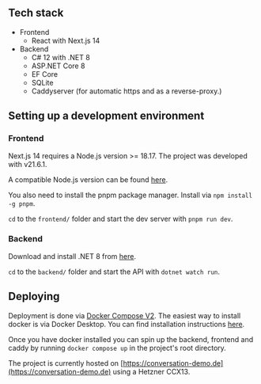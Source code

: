 ## Tech stack
- Frontend
  - React with Next.js 14
- Backend
  - C# 12 with .NET 8
  - ASP.NET Core 8
  - EF Core
  - SQLite
  - Caddyserver (for automatic https and as a reverse-proxy.)
## Setting up a development environment
### Frontend
Next.js 14 requires a Node.js version >= 18.17. The project was developed with v21.6.1.

A compatible Node.js version can be found [here](https://nodejs.org/en/download/current).

You also need to install the pnpm package manager. Install via `npm install -g pnpm`.

`cd` to the `frontend/` folder and start the dev server with `pnpm run dev`.

### Backend
Download and install .NET 8 from [here](https://dotnet.microsoft.com/en-us/download/dotnet/8.0).

`cd` to the `backend/` folder and start the API with `dotnet watch run`.

## Deploying
Deployment is done via [Docker Compose V2](https://docs.docker.com/compose/migrate/#what-are-the-differences-between-compose-v1-and-compose-v2). The easiest way to install docker is via Docker Desktop. You can find installation instructions [here](https://docs.docker.com/engine/install/).

Once you have docker installed you can spin up the backend, frontend and caddy by running `docker compose up` in the project's root directory.

The project is currently hosted on [https://conversation-demo.de](https://conversation-demo.de) using a Hetzner CCX13.
